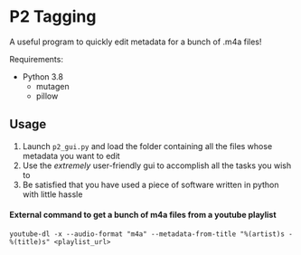 # P2 Tagging

A useful program to quickly edit metadata for a bunch of .m4a files!

Requirements:
* Python 3.8
  * mutagen
  * pillow

## Usage
1. Launch `p2_gui.py` and load the folder containing all the files whose metadata you want to edit
2. Use the *extremely* user-friendly gui to accomplish all the tasks you wish to
3. Be satisfied that you have used a piece of software written in python with little hassle

#### External command to get a bunch of m4a files from a youtube playlist
`youtube-dl -x --audio-format "m4a" --metadata-from-title "%(artist)s - %(title)s" <playlist_url>`
